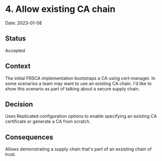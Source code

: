 # 4. Allow existing CA chain

Date: 2023-01-08

## Status

Accepted

## Context

The initial FRSCA implementation bootstraps a CA using cert-manager. In some
scenarios a team may want to use an existing CA chain. I'd like to show this 
scenario as part of talking about a secure supply chain.

## Decision

Uses Replicated configuration options to enable specifying an existing CA
certificate or generate a CA from scratch.

## Consequences

Allows demonstrating a supply chain that's part of an exsisting chain of trust.
